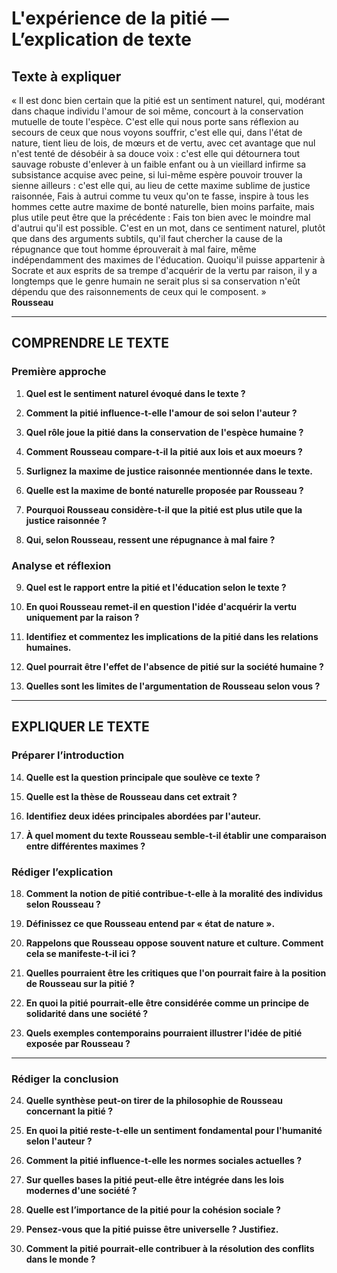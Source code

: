 # L'expérience de la pitié — L’explication de texte

## Texte à expliquer

« Il est donc bien certain que la pitié est un sentiment naturel, qui, modérant dans chaque individu l'amour de soi même, concourt à la conservation mutuelle de toute l'espèce. C'est elle qui nous porte sans réflexion au secours de ceux que nous voyons souffrir, c'est elle qui, dans l'état de nature, tient lieu de lois, de mœurs et de vertu, avec cet avantage que nul n'est tenté de désobéir à sa douce voix : c'est elle qui détournera tout sauvage robuste d'enlever à un faible enfant ou à un vieillard infirme sa subsistance acquise avec peine, si lui-même espère pouvoir trouver la sienne ailleurs : c'est elle qui, au lieu de cette maxime sublime de justice raisonnée, Fais à autrui comme tu veux qu'on te fasse, inspire à tous les hommes cette autre maxime de bonté naturelle, bien moins parfaite, mais plus utile peut être que la précédente : Fais ton bien avec le moindre mal d'autrui qu'il est possible. C'est en un mot, dans ce sentiment naturel, plutôt que dans des arguments subtils, qu'il faut chercher la cause de la répugnance que tout homme éprouverait à mal faire, même indépendamment des maximes de l'éducation. Quoiqu'il puisse appartenir à Socrate et aux esprits de sa trempe d'acquérir de la vertu par raison, il y a longtemps que le genre humain ne serait plus si sa conservation n'eût dépendu que des raisonnements de ceux qui le composent. »  
**Rousseau**

---

## COMPRENDRE LE TEXTE

### Première approche

1. **Quel est le sentiment naturel évoqué dans le texte ?**  
   
2. **Comment la pitié influence-t-elle l'amour de soi selon l'auteur ?**  
   
3. **Quel rôle joue la pitié dans la conservation de l'espèce humaine ?**  
   
4. **Comment Rousseau compare-t-il la pitié aux lois et aux moeurs ?**  
   
5. **Surlignez la maxime de justice raisonnée mentionnée dans le texte.**  

6. **Quelle est la maxime de bonté naturelle proposée par Rousseau ?**  
   
7. **Pourquoi Rousseau considère-t-il que la pitié est plus utile que la justice raisonnée ?**  
   
8. **Qui, selon Rousseau, ressent une répugnance à mal faire ?**  
   
### Analyse et réflexion

9. **Quel est le rapport entre la pitié et l'éducation selon le texte ?**  
   
10. **En quoi Rousseau remet-il en question l'idée d'acquérir la vertu uniquement par la raison ?**  
   
11. **Identifiez et commentez les implications de la pitié dans les relations humaines.**  
   
12. **Quel pourrait être l'effet de l'absence de pitié sur la société humaine ?**  
   
13. **Quelles sont les limites de l'argumentation de Rousseau selon vous ?**  

---

## EXPLIQUER LE TEXTE

### Préparer l’introduction

14. **Quelle est la question principale que soulève ce texte ?**  
   
15. **Quelle est la thèse de Rousseau dans cet extrait ?**  

16. **Identifiez deux idées principales abordées par l'auteur.**  
   
17. **À quel moment du texte Rousseau semble-t-il établir une comparaison entre différentes maximes ?**  
   
### Rédiger l’explication

18. **Comment la notion de pitié contribue-t-elle à la moralité des individus selon Rousseau ?**  
   
19. **Définissez ce que Rousseau entend par « état de nature ».**  
   
20. **Rappelons que Rousseau oppose souvent nature et culture. Comment cela se manifeste-t-il ici ?**  
   
21. **Quelles pourraient être les critiques que l'on pourrait faire à la position de Rousseau sur la pitié ?**  
   
22. **En quoi la pitié pourrait-elle être considérée comme un principe de solidarité dans une société ?**  
   
23. **Quels exemples contemporains pourraient illustrer l'idée de pitié exposée par Rousseau ?**  
   
---

### Rédiger la conclusion

24. **Quelle synthèse peut-on tirer de la philosophie de Rousseau concernant la pitié ?**  
   
25. **En quoi la pitié reste-t-elle un sentiment fondamental pour l'humanité selon l'auteur ?**  
   
26. **Comment la pitié influence-t-elle les normes sociales actuelles ?**  
   
27. **Sur quelles bases la pitié peut-elle être intégrée dans les lois modernes d'une société ?**  
   
28. **Quelle est l’importance de la pitié pour la cohésion sociale ?**  
   
29. **Pensez-vous que la pitié puisse être universelle ? Justifiez.**  
   
30. **Comment la pitié pourrait-elle contribuer à la résolution des conflits dans le monde ?**  
